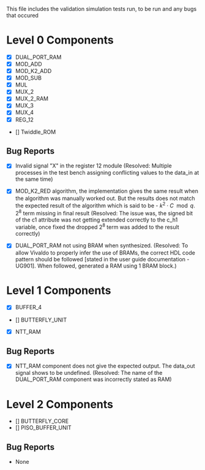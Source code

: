 <!-- Contains validation tests run -->
This file includes the validation simulation tests run, to be run and any bugs that occured

# Level 0 Components
- [x] DUAL_PORT_RAM
- [x] MOD_ADD
- [x] MOD_K2_ADD
- [x] MOD_SUB
- [x] MUL
- [x] MUX_2
- [x] MUX_2_RAM
- [x] MUX_3
- [x] MUX_4
- [x] REG_12
- [] Twiddle_ROM

## Bug Reports
- [x] Invalid signal "X" in the register 12 module (Resolved: Multiple processes in the test bench assigning conflicting values to the data_in at the same time)
- [x] MOD_K2_RED algorithm, the implementation gives the same result when the algorithm was manually worked out. But the results does not match the expected result of the algorithm which is said to be - $k^2 \cdot C \mod q$. $2^8$ term missing in final result (Resolved: The issue was, the signed bit of the c1 attribute was not getting extended correctly to the c_h1 variable, once fixed the dropped $2^8$ term was added to the result correctly)
- [x] DUAL_PORT_RAM not using BRAM when synthesized. (Resolved: To allow Vivaldo to properly infer the use of BRAMs, the correct HDL code pattern should be followed [stated in the user guide documentation - UG901]. When followed, generated a RAM using 1 BRAM block.)


# Level 1 Components
- [x] BUFFER_4
- [] BUTTERFLY_UNIT
- [x] NTT_RAM

## Bug Reports
- [x] NTT_RAM component does not give the expected output. The data_out signal shows to be undefined. (Resolved: The name of the DUAL_PORT_RAM component was incorrectly stated as RAM)

# Level 2 Components
- [] BUTTERFLY_CORE
- [] PISO_BUFFER_UNIT

## Bug Reports
- None